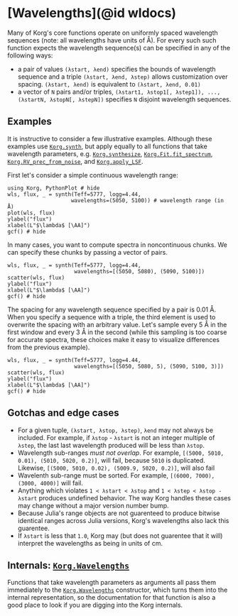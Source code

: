 # [Wavelengths](@id wldocs)

Many of Korg's core functions operate on uniformly spaced wavelength sequences (note: all wavelengths have units of Å).
For every such such function expects the wavelength sequence(s) can be specified in any of the following ways:
- a pair of values `(λstart, λend)` specifies the bounds of wavelength sequence and a triple `(λstart, λend, λstep)` allows customization over spacing. `(λstart, λend)` is equivalent to `(λstart, λend, 0.01)`
- a vector of `N` pairs and/or triples, `(λstart1, λstop1[, λstep1]), ..., (λstartN, λstopN[, λstepN])` specifies `N` disjoint wavelength sequences.

## Examples

It is instructive to consider a few illustrative examples.
Although these examples use [`Korg.synth`](@ref), but apply equally to all functions that take wavelength
parameters, e.g. [`Korg.synthesize`](@ref), [`Korg.Fit.fit_spectrum`](@ref), [`Korg.RV_prec_from_noise`](@ref), and [`Korg.apply_LSF`](@ref).

First let's consider a simple continuous wavelength range:

```@example 1
using Korg, PythonPlot # hide
wls, flux, _ = synth(Teff=5777, logg=4.44,
                    wavelengths=(5050, 5100)) # wavelength range (in Å)
plot(wls, flux)
ylabel("flux")
xlabel(L"$\lambda$ [\AA]")
gcf() # hide
```

In many cases, you want to compute spectra in noncontinuous chunks.
We can specify these chunks by passing a vector of pairs.

```@example 1
wls, flux, _ = synth(Teff=5777, logg=4.44,
                     wavelengths=[(5050, 5080), (5090, 5100)])
scatter(wls, flux)
ylabel("flux")
xlabel(L"$\lambda$ [\AA]")
gcf() # hide
```

The spacing for any wavelength sequence specified by a pair is 0.01 Å.
When you specify a sequence with a triple, the third element is used to overwrite the spacing with an arbitrary value.
Let's sample every 5 Å in the first window and every 3 Å in the second (while this sampling is too coarse for accurate spectra, these choices make it easy to visualize differences from the previous example).

```@example 1
wls, flux, _ = synth(Teff=5777, logg=4.44,
                     wavelengths=[(5050, 5080, 5), (5090, 5100, 3)])
scatter(wls, flux)
ylabel("flux")
xlabel(L"$\lambda$ [\AA]")
gcf() # hide
```

## Gotchas and edge cases

- For a given tuple, `(λstart, λstop, λstep)`, `λend` may not always be included.
  For example, if `λstop` - `λstart` is not an integer multiple of `λstep`, the last last wavelength
  produced will be less than `λstop`.
- Wavelength sub-ranges _must not overlap_.  For example, `[(5000, 5010, 0.01), (5010, 5020, 0.2)]`,
  will fail, because `5010` is duplicated. Likewise, `[(5000, 5010, 0.02), (5009.9, 5020, 0.2)]`, will
  also fail
- Wavelenth sub-range must be sorted.  For example, `[(6000, 7000), (3000, 4000)]` will fail.
- Anything which violates `1 < λstart < λstop` and `1 < λstep < λstop - λstart` produces undefined
  behavior. The way Korg handles these cases may change without a major version number bump.
- Because Julia's range objects are not guarenteed to produce bitwise identical ranges across Julia
  versions, Korg's wavelengths also lack this guarentee.
- If `λstart` is less that `1.0`, Korg may (but does not guarentee that it will) interpret the
  wavelengths as being in units of cm.

## Internals: [`Korg.Wavelengths`](@ref)

Functions that take wavelength parameters as arguments all pass them immediately to the
[`Korg.Wavelengths`](@ref) constructor, which turns them into the internal representation, so
the documentation for that function is also a good place to look if you are digging into the
Korg internals.
